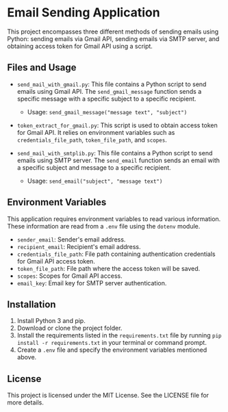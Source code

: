 # Email Sending Application

This project encompasses three different methods of sending emails using Python: sending emails via Gmail API, sending emails via SMTP server, and obtaining access token for Gmail API using a script.

## Files and Usage

- `send_mail_with_gmail.py`: This file contains a Python script to send emails using Gmail API. The `send_gmail_message` function sends a specific message with a specific subject to a specific recipient.

  - Usage: `send_gmail_message("message text", "subject")`

- `token_extract_for_gmail.py`: This script is used to obtain access token for Gmail API. It relies on environment variables such as `credentials_file_path`, `token_file_path`, and `scopes`.

- `send_mail_with_smtplib.py`: This file contains a Python script to send emails using SMTP server. The `send_email` function sends an email with a specific subject and message to a specific recipient.

  - Usage: `send_email("subject", "message text")`

## Environment Variables

This application requires environment variables to read various information. These information are read from a `.env` file using the `dotenv` module.

- `sender_email`: Sender's email address.
- `recipient_email`: Recipient's email address.
- `credentials_file_path`: File path containing authentication credentials for Gmail API access token.
- `token_file_path`: File path where the access token will be saved.
- `scopes`: Scopes for Gmail API access.
- `email_key`: Email key for SMTP server authentication.

## Installation

1. Install Python 3 and pip.
2. Download or clone the project folder.
3. Install the requirements listed in the `requirements.txt` file by running `pip install -r requirements.txt` in your terminal or command prompt.
4. Create a `.env` file and specify the environment variables mentioned above.

## License

This project is licensed under the MIT License. See the LICENSE file for more details.
